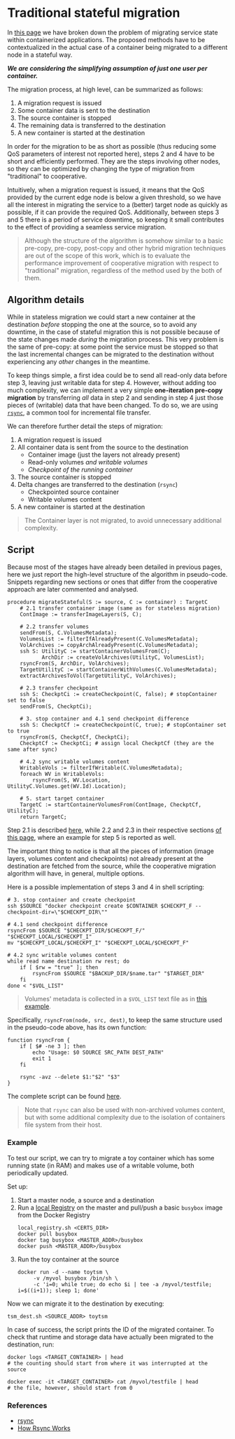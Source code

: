 # Traditional stateful migration #
In [this page](stateful%20migration.md) we have broken down the problem of migrating service state within containerized applications. The proposed methods have to be contextualized in the actual case of a container being migrated to a different node in a stateful way.

***We are considering the simplifying assumption of just one user per container.***

The migration process, at high level, can be summarized as follows:
1. A migration request is issued
2. Some container data is sent to the destination
3. The source container is stopped
4. The remaining data is transferred to the destination
5. A new container is started at the destination

In order for the migration to be as short as possible (thus reducing some QoS parameters of interest not reported here), steps 2 and 4 have to be short and efficiently performed.
They are the steps involving other nodes, so they can be optimized by changing the type of migration from "traditional" to cooperative.

Intuitively, when a migration request is issued, it means that the QoS provided by the current edge node is below a given threshold, so we have all the interest in migrating the service to a (better) target node as quickly as possible, if it can provide the required QoS.
Additionally, between steps 3 and 5 there is a period of service downtime, so keeping it small contributes to the effect of providing a seamless service migration.

> Although the structure of the algorithm is somehow similar to a basic pre-copy, pre-copy, post-copy and other hybrid migration techniques are out of the scope of this work, which is to evaluate the performance improvement of cooperative migration with respect to "traditional" migration, regardless of the method used by the both of them.

## Algorithm details ##
While in stateless migration we could start a new container at the destination _before_ stopping the one at the source, so to avoid any downtime, in the case of stateful migration this is not possible because of the state changes made _during_ the migration process. This very problem is the same of pre-copy: at some point the service must be stopped so that the last incremental changes can be migrated to the destination without experiencing any _other_ changes in the meantime.

To keep things simple, a first idea could be to send all read-only data before step 3, leaving just writable data for step 4. However, without adding too much complexity, we can implement a very simple **one-iteration pre-copy migration** by transferring _all_ data in step 2 and sending in step 4 just those pieces of (writable) data that have been changed.
To do so, we are using [`rsync`](https://rsync.samba.org/), a common tool for incremental file transfer.

We can therefore further detail the steps of migration:
1. A migration request is issued
2. All container data is sent from the source to the destination
   - Container image (just the layers not already present)
   - Read-only volumes _and writable volumes_
   - _Checkpoint of the running container_
3. The source container is stopped
4. Delta changes are transferred to the destination (`rsync`)
   - Checkpointed source container
   - Writable volumes content
5. A new container is started at the destination

> The Container layer is not migrated, to avoid unnecessary additional complexity.

## Script ##
Because most of the stages have already been detailed in previous pages, here we just report the high-level structure of the algorithm in pseudo-code.
Snippets regarding new sections or ones that differ from the cooperative approach are later commented and analysed.

```
procedure migrateStateful(S := source, C := container) : TargetC
	# 2.1 transfer container image (same as for stateless migration)
	ContImage := transferImageLayers(S, C);
	
	# 2.2 transfer volumes
	sendFrom(S, C.VolumesMetadata);
	VolumesList := filterIfAlreadyPresent(C.VolumesMetadata);
	VolArchives := copyArchAlreadyPresent(C.VolumesMetadata);
	ssh S: UtilityC := startContainerVolumesFrom(C);
	       ArchDir := createVolArchives(UtilityC, VolumesList);
	rsyncFrom(S, ArchDir, VolArchives);
	TargetUtilityC := startContainerWithVolumes(C.VolumesMetadata);
	extractArchivesToVol(TargetUtilityC, VolArchives);
	
	# 2.3 transfer checkpoint
	ssh S: CheckptCi := createCheckpoint(C, false); # stopContainer set to false
	sendFrom(S, CheckptCi);
	
	# 3. stop container and 4.1 send checkpoint difference
	ssh S: CheckptCf := createCheckpoint(C, true); # stopContainer set to true
	rsyncFrom(S, CheckptCf, CheckptCi);
	CheckptCf := CheckptCi; # assign local CheckptCf (they are the same after sync)
	
	# 4.2 sync writable volumes content
	WritableVols := filterIfWritable(C.VolumesMetadata);
	foreach WV in WritableVols:
		rsyncFrom(S, WV.Location, UtilityC.Volumes.get(WV.Id).Location);
	
	# 5. start target container
	TargetC := startContainerVolumesFrom(ContImage, CheckptCf, UtilityC);
	return TargetC;
```

Step 2.1 is described [here](traditional%20migration.md), while 2.2 and 2.3 in their respective sections [of this page](stateful%20migration.md), where an example for step 5 is reported as well.

The important thing to notice is that all the pieces of information (image layers, volumes content and checkpoints) not already present at the destination are fetched from the source, while the cooperative migration algorithm will have, in general, multiple options.

Here is a possible implementation of steps 3 and 4 in shell scripting:
```
# 3. stop container and create checkpoint
ssh $SOURCE "docker checkpoint create $CONTAINER $CHECKPT_F --checkpoint-dir=\"$CHECKPT_DIR\""

# 4.1 send checkpoint difference
rsyncFrom $SOURCE "$CHECKPT_DIR/$CHECKPT_F/" "$CHECKPT_LOCAL/$CHECKPT_I"
mv "$CHECKPT_LOCAL/$CHECKPT_I" "$CHECKPT_LOCAL/$CHECKPT_F"

# 4.2 sync writable volumes content
while read name destination rw rest; do
	if [ $rw = "true" ]; then
		rsyncFrom $SOURCE "$BACKUP_DIR/$name.tar" "$TARGET_DIR"
	fi
done < "$VOL_LIST"
```
> Volumes' metadata is collected in a `$VOL_LIST` text file as in [this example](stateful%20migration.md#migrating-volume-mount-options).

Specifically, `rsyncFrom(node, src, dest)`, to keep the same structure used in the pseudo-code above, has its own function:
```
function rsyncFrom {
	if [ $# -ne 3 ]; then
		echo "Usage: $0 SOURCE SRC_PATH DEST_PATH"
		exit 1
	fi

	rsync -avz --delete $1:"$2" "$3"
}
```

The complete script can be found [here](../stateful%20migration/tsm_dest.sh).

> Note that `rsync` can also be used with non-archived volumes content, but with some additional complexity due to the isolation of containers file system from their host.

### Example ###
To test our script, we can try to migrate a toy container which has some running state (in RAM) and makes use of a writable volume, both periodically updated.

Set up:
1. Start a master node, a source and a destination
2. Run a [local Registry](../various/utils/local_registry.sh) on the master and pull/push a basic `busybox` image from the Docker Registry
   ```
   local_registry.sh <CERTS_DIR>
   docker pull busybox
   docker tag busybox <MASTER_ADDR>/busybox
   docker push <MASTER_ADDR>/busybox
   ```
3. Run the toy container at the source
   ```
   docker run -d --name toytsm \
		-v /myvol busybox /bin/sh \
		-c 'i=0; while true; do echo $i | tee -a /myvol/testfile; i=$((i+1)); sleep 1; done'
   ```

Now we can migrate it to the destination by executing:
```
tsm_dest.sh <SOURCE_ADDR> toytsm
```

In case of success, the script prints the ID of the migrated container. To check that runtime and storage data have actually been migrated to the destination, run:
```
docker logs <TARGET_CONTAINER> | head
# the counting should start from where it was interrupted at the source

docker exec -it <TARGET_CONTAINER> cat /myvol/testfile | head
# the file, however, should start from 0
```

### References ###
- [rsync](https://download.samba.org/pub/rsync/rsync.html)
- [How Rsync Works](https://rsync.samba.org/how-rsync-works.html)
